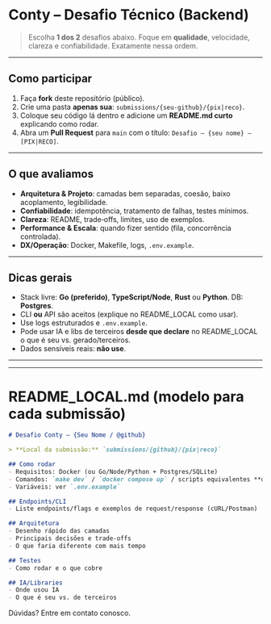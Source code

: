# Conty – Desafio Técnico (Backend)

> Escolha **1 dos 2** desafios abaixo. Foque em **qualidade**, velocidade, clareza e confiabilidade. Exatamente nessa ordem.

---

## Como participar

1. Faça **fork** deste repositório (público).
2. Crie uma pasta **apenas sua**: `submissions/{seu-github}/{pix|reco}`.
3. Coloque seu código lá dentro e adicione um **README.md curto** explicando como rodar.
4. Abra um **Pull Request** para `main` com o título: `Desafio – {seu nome} – [PIX|RECO]`.

---

## O que avaliamos

* **Arquitetura & Projeto**: camadas bem separadas, coesão, baixo acoplamento, legibilidade.
* **Confiabilidade**: idempotência, tratamento de falhas, testes mínimos.
* **Clareza**: README, trade‑offs, limites, uso de exemplos.
* **Performance & Escala**: quando fizer sentido (fila, concorrência controlada).
* **DX/Operação**: Docker, Makefile, logs, `.env.example`.

---

## Dicas gerais

* Stack livre: **Go (preferido)**, **TypeScript/Node**, **Rust** ou **Python**. DB: **Postgres**.
* CLI **ou** API são aceitos (explique no README_LOCAL como usar).
* Use logs estruturados e `.env.example`.
* Pode usar IA e libs de terceiros **desde que declare** no README_LOCAL o que é seu vs. gerado/terceiros.
* Dados sensíveis reais: **não use**.

---
---

# README_LOCAL.md (modelo para cada submissão)

```md
# Desafio Conty – {Seu Nome / @github}

> **Local da submissão:** `submissions/{github}/{pix|reco}`

## Como rodar
- Requisitos: Docker (ou Go/Node/Python + Postgres/SQLite)
- Comandos: `make dev` / `docker compose up` / scripts equivalentes **dentro desta pasta**
- Variáveis: ver `.env.example`

## Endpoints/CLI
- Liste endpoints/flags e exemplos de request/response (cURL/Postman)

## Arquitetura
- Desenho rápido das camadas
- Principais decisões e trade‑offs
- O que faria diferente com mais tempo

## Testes
- Como rodar e o que cobre

## IA/Libraries
- Onde usou IA
- O que é seu vs. de terceiros
```

Dúvidas? 
Entre em contato conosco. 

